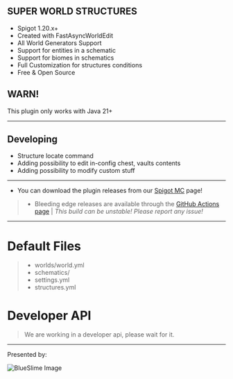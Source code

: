 SUPER WORLD STRUCTURES
---

* Spigot 1.20.x+
* Created with FastAsyncWorldEdit
* All World Generators Support
* Support for entities in a schematic
* Support for biomes in schematics
* Full Customization for structures conditions
* Free & Open Source

## WARN!
This plugin only works with Java 21+
___
## Developing
* Structure locate command
* Adding possibility to edit in-config chest, vaults contents
* Adding possibility to modify custom stuff
___

- You can download the plugin releases from our [Spigot MC](https://www.spigotmc.org/resources/) page!
> - Bleeding edge releases are available through the [GitHub Actions page](https://github.com/MrUniverse44/SuperWorldStructures/actions)  |  *This build can be unstable! Please report any issue!*

---

# Default Files

> - worlds/world.yml
> - schematics/
> - settings.yml
> - structures.yml


# Developer API

> We are working
> in a developer api,
> please wait for it.

---

Presented by:

<img align="left" alt="BlueSlime Image" src="https://i.imgur.com/jUBJjHy.png" />

